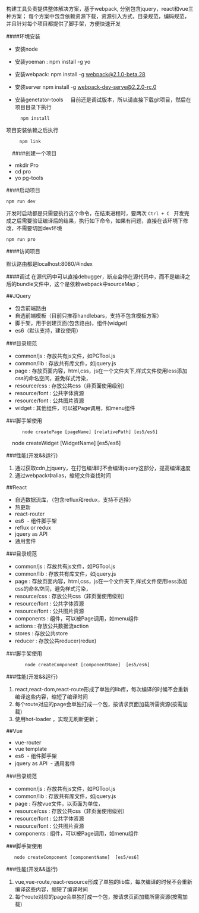 构建工具负责提供整体解决方案，基于webpack, 分别包含jquery，react和vue三种方案；
每个方案中包含依赖资源下载，资源引入方式，目录规范，编码规范，并且针对每个项目都提供了脚手架，方便快速开发

####环境安装
  
 - 安装node 
     
 - 安装yoeman : npm install -g yo 
     
 - 安装webpack: npm install -g webpack@2.1.0-beta.28
     
 - 安装server npm install -g webpack-dev-serve@2.2.0-rc.0

 - 安装genetator-tools 
     
目前还是调试版本，所以请直接下载git项目，然后在项目目录下执行

             
         npm install   


项目安装依赖之后执行

    
         npm link 
     
####创建一个项目
  
- mkdir Pro
- cd pro 
- yo pg-tools 

####启动项目
   
    npm run dev 

开发时启动都是只需要执行这个命令，在结束进程时，要两次 `Ctrl + C`  
开发完成之后需要验证编译后的结果，执行如下命令，如果有问题，直接在该环境下修改，不需要切回dev环境
    
    
    npm run pro 
    
    
####访问项目

默认路由都是localhost:8080/#index 

####调试 
在源代码中可以直接debugger，断点会停在源代码中，而不是编译之后的bundle文件中，这个是依赖webpack中sourceMap；

##JQuery

 - 包含前端路由
 - 自选前端模板（目前只推荐handlebars，支持不包含模板方案）
 - 脚手架，用于创建页面(包含路由)，组件(widget)
 - es6（默认支持，建议使用）

 ###目录规范
 - common/js  : 存放共有js文件，如PGTool.js
 - common/lib : 存放共有库文件，如jquery.js
 - page : 存放页面内容，html,css，js在一个文件夹下,样式文件使用less添加css的命名空间，避免样式污染，
 - resource/css : 存放公共css（非页面使用级别）
 - resource/font : 公共字体资源
 - resource/font : 公共图片资源
 - widget : 其他组件，可以被Page调用，如menu组件
 
 ###脚手架使用
         
         
          node createPage [pageName] [relativePath] [es5/es6]
     
     
     
             node createWidget [WidgetName] [es5/es6]
     
     
  
 ###性能(开发&&运行)
 1. 通过获取cdn上jquery，在打包编译时不会编译jquery这部分，提高编译速度
 2. 通过webpack中alias，缩短文件查找时间

##React

  - 自选数据流库，（包含reflux和redux，支持不选择）
  - 热更新
  - react-router 
  - es6 
  - 组件脚手架
  - reflux  or redux 
  - jquery  as  API
  - 通用套件 
  
 ###目录规范
  - common/js  : 存放共有js文件，如PGTool.js
  - common/lib : 存放共有库文件，如jquery.js
  - page : 存放页面内容，html,css，js在一个文件夹下,样式文件使用less添加css的命名空间，避免样式污染，
  - resource/css : 存放公共css（非页面使用级别）
  - resource/font : 公共字体资源
  - resource/font : 公共图片资源
  - components : 组件，可以被Page调用，如menu组件
  - actions : 存放公共数据流action
  - stores  : 存放公共store
  - reducer : 存放公共reducer(redux)
  
 ###脚手架使用
         
         
           node createComponent [componentName]  [es5/es6]
     
  
 ###性能(开发&&运行)
 
1.	react,react-dom,react-route形成了单独的lib库，每次编译的时候不会重新编译这些内容，缩短了编译时间
2.	每个route对应的page会单独打成一个包，按请求页面加载所需资源(按需加载)
3.	使用hot-loader ，实现无刷新更新；


##Vue

  - vue-router 
  - vue template  
  - es6
  - 组件脚手架
  - jquery  as  API 
  - 通用套件

 ###目录规范
 
  - common/js  : 存放共有js文件，如PGTool.js
  - common/lib : 存放共有库文件，如jquery.js
  - page : 存放vue文件，以页面为单位，
  - resource/css : 存放公共css（非页面使用级别）
  - resource/font : 公共字体资源
  - resource/font : 公共图片资源
  - components : 组件，可以被Page调用，如menu组件
  
  
   ###脚手架使用
   
         
       node createComponent [componentName]  [es5/es6]
       
  
 ###性能(开发&&运行)
 
1. vue,vue-route,react-resource形成了单独的lib库，每次编译的时候不会重新编译这些内容，缩短了编译时间
2. 每个route对应的page会单独打成一个包，按请求页面加载所需资源(按需加载)




  





